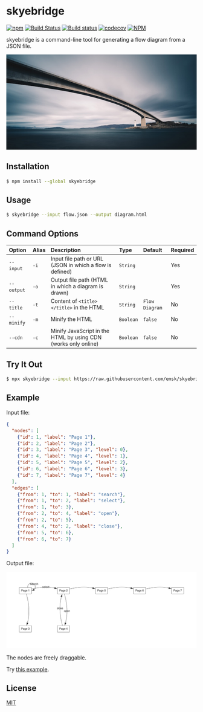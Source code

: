 # skyebridge

[![npm](https://img.shields.io/npm/v/skyebridge.svg)](https://www.npmjs.com/package/skyebridge)
[![Build Status](https://travis-ci.org/emsk/skyebridge.svg?branch=master)](https://travis-ci.org/emsk/skyebridge)
[![Build status](https://ci.appveyor.com/api/projects/status/t4f8lvatqdb3l4kj?svg=true)](https://ci.appveyor.com/project/emsk/skyebridge)
[![codecov](https://codecov.io/gh/emsk/skyebridge/branch/master/graph/badge.svg)](https://codecov.io/gh/emsk/skyebridge)
[![NPM](https://img.shields.io/npm/l/skyebridge.svg)](LICENSE)

skyebridge is a command-line tool for generating a flow diagram from a JSON file.

![Skye Bridge](skyebridge.jpg?raw=true)

## Installation

```sh
$ npm install --global skyebridge
```

## Usage

```sh
$ skyebridge --input flow.json --output diagram.html
```

## Command Options

| Option | Alias | Description | Type | Default | Required |
| :----- | :---- | :---------- | :--- | :------ | :------- |
| `--input` | `-i` | Input file path or URL (JSON in which a flow is defined) | `String` | | Yes |
| `--output` | `-o` | Output file path (HTML in which a diagram is drawn) | `String` | | Yes |
| `--title` | `-t` | Content of `<title></title>` in the HTML | `String` | `Flow Diagram` | No |
| `--minify` | `-m` | Minify the HTML | `Boolean` | `false` | No |
| `--cdn` | `-c` | Minify JavaScript in the HTML by using CDN (works only online) | `Boolean` | `false` | No |

## Try It Out

```sh
$ npx skyebridge --input https://raw.githubusercontent.com/emsk/skyebridge/master/test/fixtures/input/flow.json --output diagram.html
```

## Example

Input file:

```json
{
  "nodes": [
    {"id": 1, "label": "Page 1"},
    {"id": 2, "label": "Page 2"},
    {"id": 3, "label": "Page 3", "level": 0},
    {"id": 4, "label": "Page 4", "level": 1},
    {"id": 5, "label": "Page 5", "level": 2},
    {"id": 6, "label": "Page 6", "level": 3},
    {"id": 7, "label": "Page 7", "level": 4}
  ],
  "edges": [
    {"from": 1, "to": 1, "label": "search"},
    {"from": 1, "to": 2, "label": "select"},
    {"from": 1, "to": 3},
    {"from": 2, "to": 4, "label": "open"},
    {"from": 2, "to": 5},
    {"from": 4, "to": 2, "label": "close"},
    {"from": 5, "to": 6},
    {"from": 6, "to": 7}
  ]
}
```

Output file:

![Diagram](diagram.png?raw=true)

The nodes are freely draggable.

Try [this example](test/fixtures/output/diagram.html).

## License

[MIT](LICENSE)
